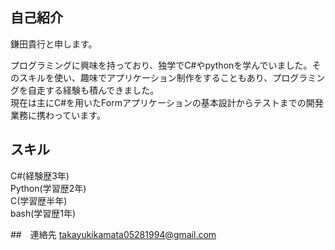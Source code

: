## 自己紹介

鎌田貴行と申します。  

プログラミングに興味を持っており、独学でC#やpythonを学んでいました。そのスキルを使い、趣味でアプリケーション制作をすることもあり、プログラミングを自走する経験も積んできました。   
現在は主にC#を用いたFormアプリケーションの基本設計からテストまでの開発業務に携わっています。


## スキル

C#(経験歴3年)  
Python(学習歴2年)       
C(学習歴半年)    
bash(学習歴1年)      

##　連絡先
takayukikamata05281994@gmail.com
